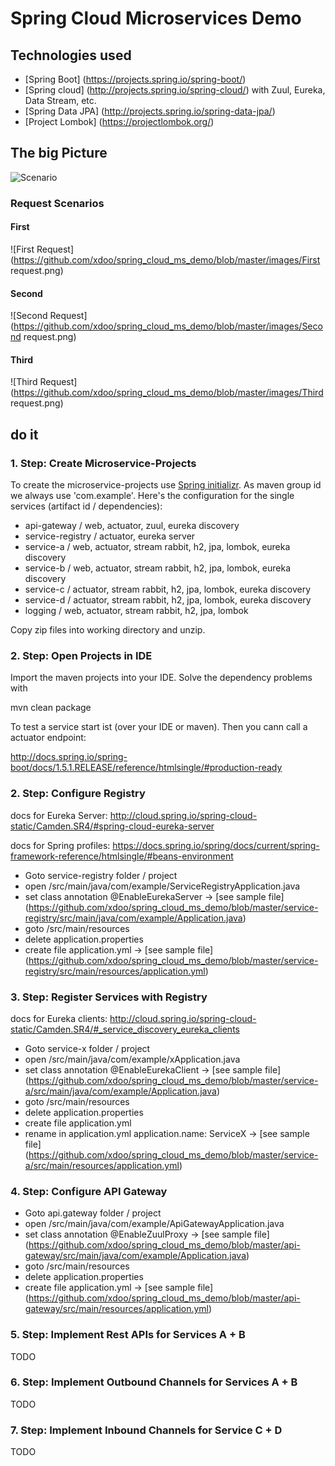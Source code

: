 # Spring Cloud Microservices Demo

## Technologies used

- [Spring Boot] (https://projects.spring.io/spring-boot/)
- [Spring cloud] (http://projects.spring.io/spring-cloud/) with Zuul, Eureka, Data Stream, etc.
- [Spring Data JPA] (http://projects.spring.io/spring-data-jpa/)
- [Project Lombok] (https://projectlombok.org/)

## The big Picture
![Scenario](https://github.com/xdoo/spring_cloud_ms_demo/blob/master/images/Szenario.png)

### Request Scenarios
#### First
![First Request](https://github.com/xdoo/spring_cloud_ms_demo/blob/master/images/First request.png)

#### Second
![Second Request](https://github.com/xdoo/spring_cloud_ms_demo/blob/master/images/Second request.png)

#### Third
![Third Request](https://github.com/xdoo/spring_cloud_ms_demo/blob/master/images/Third request.png)

## do it

### 1. Step: Create Microservice-Projects
To create the microservice-projects use [Spring initializr](http://start.spring.io/). As maven group id we always use 'com.example'. Here's the configuration for the single services (artifact id / dependencies):

- api-gateway / web, actuator, zuul, eureka discovery
- service-registry / actuator, eureka server
- service-a / web, actuator, stream rabbit, h2, jpa, lombok, eureka discovery
- service-b / web, actuator, stream rabbit, h2, jpa, lombok, eureka discovery
- service-c / actuator, stream rabbit, h2, jpa, lombok, eureka discovery
- service-d / actuator, stream rabbit, h2, jpa, lombok, eureka discovery
- logging / web, actuator, stream rabbit, h2, jpa, lombok

Copy zip files into working directory and unzip.

### 2. Step: Open Projects in IDE

Import the maven projects into your IDE. Solve the dependency problems with

mvn clean package

To test a service start ist (over your IDE or maven). Then you cann call a actuator endpoint:

http://docs.spring.io/spring-boot/docs/1.5.1.RELEASE/reference/htmlsingle/#production-ready

### 2. Step: Configure Registry

docs for Eureka Server:
http://cloud.spring.io/spring-cloud-static/Camden.SR4/#spring-cloud-eureka-server

docs for Spring profiles:
https://docs.spring.io/spring/docs/current/spring-framework-reference/htmlsingle/#beans-environment

- Goto service-registry folder / project
- open /src/main/java/com/example/ServiceRegistryApplication.java
- set class annotation @EnableEurekaServer -> [see sample file] (https://github.com/xdoo/spring_cloud_ms_demo/blob/master/service-registry/src/main/java/com/example/Application.java)
- goto /src/main/resources
- delete application.properties
- create file application.yml -> [see sample file] (https://github.com/xdoo/spring_cloud_ms_demo/blob/master/service-registry/src/main/resources/application.yml)

### 3. Step: Register Services with Registry

docs for Eureka clients:
http://cloud.spring.io/spring-cloud-static/Camden.SR4/#_service_discovery_eureka_clients

- Goto service-x folder / project
- open /src/main/java/com/example/xApplication.java
- set class annotation @EnableEurekaClient -> [see sample file] (https://github.com/xdoo/spring_cloud_ms_demo/blob/master/service-a/src/main/java/com/example/Application.java)
- goto /src/main/resources
- delete application.properties
- create file application.yml
- rename in application.yml application.name: ServiceX -> [see sample file] (https://github.com/xdoo/spring_cloud_ms_demo/blob/master/service-a/src/main/resources/application.yml)

### 4. Step: Configure API Gateway

- Goto api.gateway folder / project
- open /src/main/java/com/example/ApiGatewayApplication.java
- set class annotation @EnableZuulProxy -> [see sample file] (https://github.com/xdoo/spring_cloud_ms_demo/blob/master/api-gateway/src/main/java/com/example/Application.java)
- goto /src/main/resources
- delete application.properties
- create file application.yml -> [see sample file] (https://github.com/xdoo/spring_cloud_ms_demo/blob/master/api-gateway/src/main/resources/application.yml)

### 5. Step: Implement Rest APIs for Services A + B

TODO

### 6. Step: Implement Outbound Channels for Services A + B

TODO

### 7. Step: Implement Inbound Channels for Service C + D

TODO



